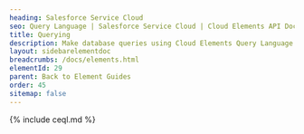 ```yaml
---
heading: Salesforce Service Cloud
seo: Query Language | Salesforce Service Cloud | Cloud Elements API Docs
title: Querying
description: Make database queries using Cloud Elements Query Language.
layout: sidebarelementdoc
breadcrumbs: /docs/elements.html
elementId: 29
parent: Back to Element Guides
order: 45
sitemap: false
---
```


{% include ceql.md %}
